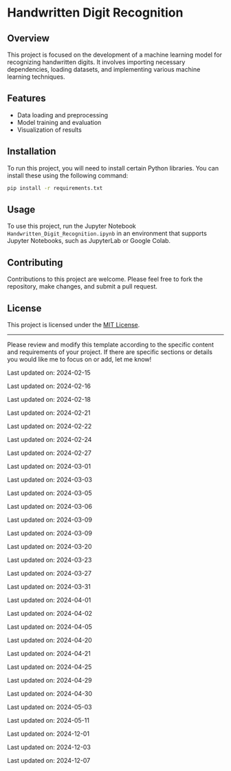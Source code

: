 ﻿# Handwritten Digit Recognition

## Overview
This project is focused on the development of a machine learning model for recognizing handwritten digits. It involves importing necessary dependencies, loading datasets, and implementing various machine learning techniques.

## Features
- Data loading and preprocessing
- Model training and evaluation
- Visualization of results

## Installation
To run this project, you will need to install certain Python libraries. You can install these using the following command:
```bash
pip install -r requirements.txt
```

## Usage
To use this project, run the Jupyter Notebook `Handwritten_Digit_Recognition.ipynb` in an environment that supports Jupyter Notebooks, such as JupyterLab or Google Colab.

## Contributing
Contributions to this project are welcome. Please feel free to fork the repository, make changes, and submit a pull request.

## License
This project is licensed under the [MIT License](LICENSE).

---

Please review and modify this template according to the specific content and requirements of your project. If there are specific sections or details you would like me to focus on or add, let me know!

Last updated on: 2024-02-15

Last updated on: 2024-02-16

Last updated on: 2024-02-18

Last updated on: 2024-02-21

Last updated on: 2024-02-22

Last updated on: 2024-02-24

Last updated on: 2024-02-27

Last updated on: 2024-03-01

Last updated on: 2024-03-03

Last updated on: 2024-03-05

Last updated on: 2024-03-06

Last updated on: 2024-03-09

Last updated on: 2024-03-09

Last updated on: 2024-03-20

Last updated on: 2024-03-23

Last updated on: 2024-03-27

Last updated on: 2024-03-31

Last updated on: 2024-04-01

Last updated on: 2024-04-02

Last updated on: 2024-04-05

Last updated on: 2024-04-20

Last updated on: 2024-04-21

Last updated on: 2024-04-25

Last updated on: 2024-04-29

Last updated on: 2024-04-30

Last updated on: 2024-05-03

Last updated on: 2024-05-11

Last updated on: 2024-12-01

Last updated on: 2024-12-03

Last updated on: 2024-12-07